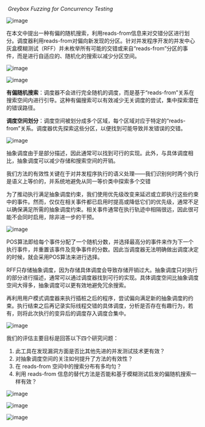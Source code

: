 ​									*Greybox Fuzzing for Concurrency Testing*

![image](https://github.com/Xidian-ICTT-GZ/Academic_Blog/blob/main/images/2024-12-8/%E4%B9%90%E8%A7%82%E4%B8%8E%E6%82%B2%E8%A7%82%E5%B9%B6%E5%8F%91%E6%B5%8B%E8%AF%95.png)


在本文中提出一种有偏的随机搜索，利用reads-from信息来对交错分区进行划分。调度器利用reads-from对偏向新发现的分区。针对并发程序开发的并发中心灰盒模糊测试（RFF）并未枚举所有可能的交错或来自“reads-from”分区的事件，而是进行自适应的、随机化的搜索以减少分区空间。

![image](https://github.com/Xidian-ICTT-GZ/Academic_Blog/blob/main/images/2024-12-8/%E7%A4%BA%E4%BE%8B%E7%A8%8B%E5%BA%8F.png)

![image](https://github.com/Xidian-ICTT-GZ/Academic_Blog/blob/main/images/2024-12-8/reads-from%E5%AF%B9%E7%A4%BA%E4%BE%8B.png)



**有偏随机搜索**：调度器不会进行完全随机的调度，而是基于“reads-from”关系在搜索空间内进行引导。这种有偏搜索可以有效减少无关调度的尝试，集中探索潜在的错误路径。

**调度空间划分**：调度空间被划分成多个区域，每个区域对应于特定的“reads-from”关系。调度器优先探索这些分区，以便找到可能导致并发错误的交错。

![image](https://github.com/Xidian-ICTT-GZ/Academic_Blog/blob/main/images/2024-12-8/GreyBox%E7%AE%97%E6%B3%95.png)

抽象调度由于是部分描述，因此通常可以找到可行的实现。此外，与具体调度相比，抽象调度可以减少存储和搜索空间的开销。

我们方法的有效性关键在于对并发程序执行的语义处理——我们识别何时两个执行是语义上等价的，并系统地避免从同一等价类中探索多个交错

为了推动执行满足抽象调度约束，我们使用优先级改变来延迟或立即执行这些约束中的事件。然而，仅仅在相关事件都已启用时提高或降低它们的优先级，通常不足以确保满足所需的抽象调度约束。相关事件通常在执行轨迹中相隔很远，因此很可能不会同时启用，除非进一步的干预。



![image](https://github.com/Xidian-ICTT-GZ/Academic_Blog/blob/main/images/2024-12-8/%E6%AD%A3%E5%90%91%E4%B8%8E%E8%B4%9F%E5%90%91%E7%BA%A6%E6%9D%9F.png)

POS算法即给每个事件分配了一个随机分数，并选择最高分的事件来作为下一个执行事件，并重置该事件及竞争事件的分数。因此当调度器无法明确做出调度决定的时候，就会采用POS算法来进行选择。

RFF只存储抽象调度，因为存储具体调度会导致存储开销过大。抽象调度只对执行的部分进行描述，通常可以通过调度器找到可行的实现。具体调度空间比抽象调度空间大得多，抽象调度可以更有效地避免冗余搜索。


再利用用户模式调度器来执行插桩之后的程序，尝试偏向满足新的抽象调度的约束。执行结束之后再记录实际线程交错的具体调度，分析是否存在有趣行为，若有，则将此次执行的变异后的调度存入调度合集中。

![image](https://github.com/Xidian-ICTT-GZ/Academic_Blog/blob/main/images/2024-12-8/%E8%B0%83%E5%BA%A6%E6%8E%A7%E5%88%B6%E4%B8%8Eevent_on%E6%8E%A7%E5%88%B6%E5%87%BD%E6%95%B0.png)


我们的评估主要目标是回答以下四个研究问题：

1. 此工具在发现漏洞方面是否比其他先进的并发测试技术更有效？
2. 对抽象调度空间的关注如何提升了方法的有效性？
3. 在 reads-from 空间中的搜索分布有多均匀？
4. 利用 reads-from 信息的替代方法是否能和基于模糊测试启发的偏随机搜索一样有效？



![image](https://github.com/Xidian-ICTT-GZ/Academic_Blog/blob/main/images/2024-12-8/Total%20Bugs%20Discovered%20After%20Log%20Across%20All%20Trials(Higer%20is%20better).png)

![image](https://github.com/Xidian-ICTT-GZ/Academic_Blog/blob/main/images/2024-12-8/Log-scale%20frequency%20of%20reads-from%20sequences%20observed%20by%20POS(top)%20and%20RFF(bottom)%20in%2010000%20executions.png)

![image](https://github.com/Xidian-ICTT-GZ/Academic_Blog/blob/main/images/2024-12-8/Mean%20Number%20of%20Schedules%20to%201st%20Bug.png)
